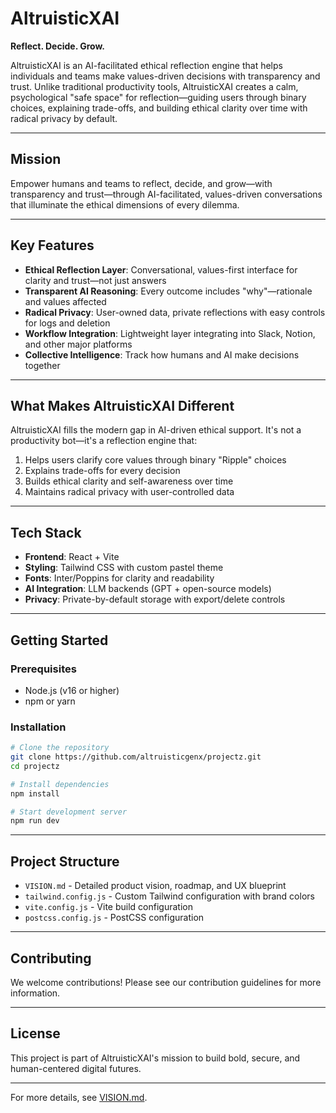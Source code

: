 # AltruisticXAI

**Reflect. Decide. Grow.**

AltruisticXAI is an AI-facilitated ethical reflection engine that helps individuals and teams make values-driven decisions with transparency and trust. Unlike traditional productivity tools, AltruisticXAI creates a calm, psychological "safe space" for reflection—guiding users through binary choices, explaining trade-offs, and building ethical clarity over time with radical privacy by default.

---

## Mission

Empower humans and teams to reflect, decide, and grow—with transparency and trust—through AI-facilitated, values-driven conversations that illuminate the ethical dimensions of every dilemma.

---

## Key Features

- **Ethical Reflection Layer**: Conversational, values-first interface for clarity and trust—not just answers
- **Transparent AI Reasoning**: Every outcome includes "why"—rationale and values affected
- **Radical Privacy**: User-owned data, private reflections with easy controls for logs and deletion
- **Workflow Integration**: Lightweight layer integrating into Slack, Notion, and other major platforms
- **Collective Intelligence**: Track how humans and AI make decisions together

---

## What Makes AltruisticXAI Different

AltruisticXAI fills the modern gap in AI-driven ethical support. It's not a productivity bot—it's a reflection engine that:

1. Helps users clarify core values through binary "Ripple" choices
2. Explains trade-offs for every decision
3. Builds ethical clarity and self-awareness over time
4. Maintains radical privacy with user-controlled data

---

## Tech Stack

- **Frontend**: React + Vite
- **Styling**: Tailwind CSS with custom pastel theme
- **Fonts**: Inter/Poppins for clarity and readability
- **AI Integration**: LLM backends (GPT + open-source models)
- **Privacy**: Private-by-default storage with export/delete controls

---

## Getting Started

### Prerequisites

- Node.js (v16 or higher)
- npm or yarn

### Installation

```bash
# Clone the repository
git clone https://github.com/altruisticgenx/projectz.git
cd projectz

# Install dependencies
npm install

# Start development server
npm run dev
```

---

## Project Structure

- `VISION.md` - Detailed product vision, roadmap, and UX blueprint
- `tailwind.config.js` - Custom Tailwind configuration with brand colors
- `vite.config.js` - Vite build configuration
- `postcss.config.js` - PostCSS configuration

---

## Contributing

We welcome contributions! Please see our contribution guidelines for more information.

---

## License

This project is part of AltruisticXAI's mission to build bold, secure, and human-centered digital futures.

---

For more details, see [VISION.md](VISION.md).
